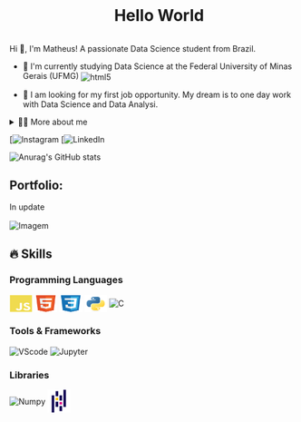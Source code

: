 <!--título-->
<div id="user-content-toc">
  <ul align="center">
    <summary><h1 style="display: inline-block">Hello World</h1></summary>
</div>

<!-- Presentation -->
<p>
  Hi 👋, I'm Matheus! A passionate Data Science student from Brazil.

  - 🌱 I'm currently studying Data Science at the Federal University of Minas Gerais (UFMG) <img align="center" alt="html5" src="https://github.com/VariableMath/variablemath/blob/VariableMath/Logo_UFMG.png?raw=true" width="50" />

  - 🔭 I am looking for my first job opportunity. My dream is to one day work with Data Science and Data Analysi.
</p>

<!-- Dropdown -->
<details>
  <summary>👨‍💻 More about me</summary>

  - 💬 I am 18 years old, currently living in Brazil. I have fluency in English and have experience with SQL, Python, Data Analysis and Data visualization.

  - ⚡ My favorite hobbies are studying data, compiling graphs, analyzing scientific studies and research, reading historical, political, economic and religious books, and watching good films - especially classic and established franchises. And, of course, I never deny the opportunity to get together and socialize with my close friends!
  - In my opinion, the more knowledge we acquire, the more efficient Data Science is as a tool that provides us with a broad understanding of the world in which we live. Data, when used well, has the fantastic power to tell the true story behind the universe, human society and ourselves, as individuals.\o/
</details>

<!-- Links -->
[![Instagram](https://www.instagram.com/matheussoares77_/)
[![LinkedIn](https://www.linkedin.com/in/matheus-soares-7b89a4233/)

<!-- GithubStats -->
![Anurag's GitHub stats](https://github-readme-stats.vercel.app/api?username=VariableMath&show_icons=true&theme=nord)

<!-- Portfolio -->
## Portfolio:
In update

<!-- GIF -->
<p align="left">
  <img align="center" src="https://github.com/VariableMath/variablemath/blob/VariableMath/tokyonight.gif?raw=true" alt="Imagem">
</p>

## 🔥 Skills
<!-- Skills: Programming Languages -->
  <div style="flex-basis: 48%;">
    <h3>Programming Languages</h3>
    <img align="center" alt="Js" height="30" width="40" src="https://raw.githubusercontent.com/devicons/devicon/master/icons/javascript/javascript-plain.svg">
    <img align="center" alt="HTML" height="30" width="40" src="https://raw.githubusercontent.com/devicons/devicon/master/icons/html5/html5-original.svg">
    <img align="center" alt="CSS" height="30" width="40" src="https://raw.githubusercontent.com/devicons/devicon/master/icons/css3/css3-original.svg">
    <img align="center" alt="Python" height="30" width="40" src="https://raw.githubusercontent.com/devicons/devicon/master/icons/python/python-original.svg">
    <img align="center" alt="C" height="30" width="40" src="https://cdn.jsdelivr.net/gh/devicons/devicon/icons/c/c-original.svg">
  </div>
  
  <!-- Skills: Tools & Frameworks -->
  <div style="flex-basis: 48%;">
    <h3>Tools & Frameworks</h3>
    <img align="center" alt="VScode" height="30" width="40" src="https://cdn.jsdelivr.net/gh/devicons/devicon/icons/vscode/vscode-original.svg">
    <img align="center" alt="Jupyter" height="30" width="40" src="https://cdn.jsdelivr.net/gh/devicons/devicon/icons/jupyter/jupyter-original.svg">
  </div>
  
  <!-- Skills: Libraries -->
  <div style="flex-basis: 48%;">
    <h3>Libraries</h3>
    <img align="center" alt="Numpy" height="30" width="40" src="https://cdn.jsdelivr.net/gh/devicons/devicon/icons/numpy/numpy-original.svg">
    <img align="center" alt="Pandas" src="https://raw.githubusercontent.com/devicons/devicon/2ae2a900d2f041da66e950e4d48052658d850630/icons/pandas/pandas-original.svg" alt="pandas" width="40" height="40"/>
  </div>
